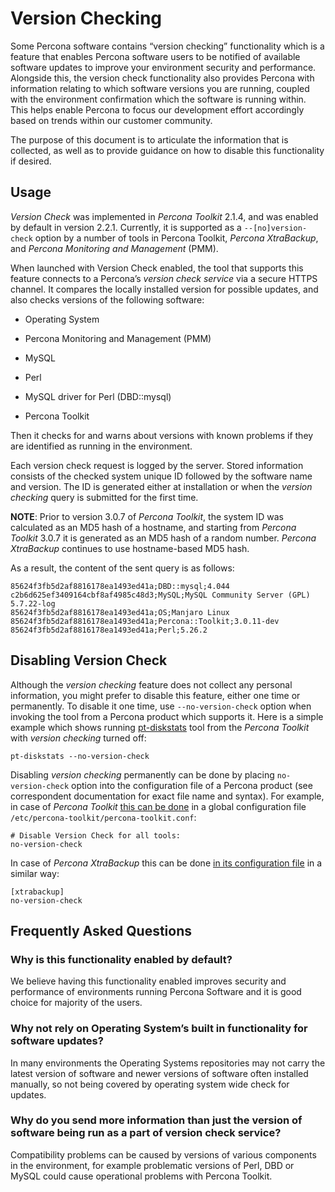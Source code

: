 # Version Checking

Some Percona software contains “version checking” functionality which is a
feature that enables Percona software users to be notified of available software
updates to improve your environment security and performance. Alongside this,
the version check functionality also provides Percona with information relating
to which software versions you are running, coupled with the environment
confirmation which the software is running within. This helps enable Percona to
focus our development effort accordingly based on trends within our customer
community.

The purpose of this document is to articulate the information that is collected,
as well as to provide guidance on how to disable this functionality if desired.

## Usage

*Version Check* was implemented in *Percona Toolkit* 2.1.4, and was enabled by default in
version 2.2.1. Currently, it is supported as a `--[no]version-check` option
by a number of tools in Percona Toolkit, *Percona XtraBackup*, and *Percona Monitoring and Management* (PMM).

When launched with Version Check enabled, the tool that supports this feature
connects to a Percona’s *version check service* via a secure HTTPS channel. It
compares the locally installed version for possible updates, and also checks
versions of the following software:


* Operating System


* Percona Monitoring and Management (PMM)


* MySQL


* Perl


* MySQL driver for Perl (DBD::mysql)


* Percona Toolkit

Then it checks for and warns about versions with known problems if they are
identified as running in the environment.

Each version check request is logged by the server. Stored information consists
of the checked system unique ID followed by the software name and version.  The
ID is generated either at installation or when the *version checking* query is
submitted for the first time.

**NOTE**: Prior to version 3.0.7 of *Percona Toolkit*, the system ID was calculated as an MD5 hash
of a hostname, and starting from *Percona Toolkit* 3.0.7 it is generated as an MD5 hash of
a random number. *Percona XtraBackup* continues to use hostname-based MD5 hash.

As a result, the content of the sent query is as follows:

```text
85624f3fb5d2af8816178ea1493ed41a;DBD::mysql;4.044
c2b6d625ef3409164cbf8af4985c48d3;MySQL;MySQL Community Server (GPL) 5.7.22-log
85624f3fb5d2af8816178ea1493ed41a;OS;Manjaro Linux
85624f3fb5d2af8816178ea1493ed41a;Percona::Toolkit;3.0.11-dev
85624f3fb5d2af8816178ea1493ed41a;Perl;5.26.2
```

## Disabling Version Check

Although the *version checking* feature does not collect any personal information,
you might prefer to disable this feature, either one time or permanently.  To
disable it one time, use `--no-version-check` option when invoking the tool
from a Percona product which supports it. Here is a simple example which shows
running [pt-diskstats](https://www.percona.com/doc/percona-toolkit/LATEST/pt-diskstats.html) tool
from the *Percona Toolkit* with *version checking* turned off:

```shell
pt-diskstats --no-version-check
```

Disabling *version checking* permanently can be done by placing
`no-version-check` option into the configuration file of a Percona product
(see correspondent documentation for exact file name and syntax). For example,
in case of *Percona Toolkit* [this can be done](https://www.percona.com/doc/percona-toolkit/LATEST/configuration_files.html)
in a global configuration file `/etc/percona-toolkit/percona-toolkit.conf`:

```text
# Disable Version Check for all tools:
no-version-check
```

In case of *Percona XtraBackup* this can be done [in its configuration file](https://www.percona.com/doc/percona-xtrabackup/2.4/using_xtrabackup/configuring.htm)
in a similar way:

```text
[xtrabackup]
no-version-check
```

## Frequently Asked Questions

### Why is this functionality enabled by default?

We believe having this functionality enabled improves security and performance
of environments running Percona Software and it is good choice for majority of
the users.

### Why not rely on Operating System’s built in functionality for software updates?

In many environments the Operating Systems repositories may not carry the latest
version of software and newer versions of software often installed manually, so
not being covered by operating system wide check for updates.

### Why do you send more information than just the version of software being run as a part of version check service?

Compatibility problems can be caused by versions of various components in the
environment, for example problematic versions of Perl, DBD or MySQL could cause
operational problems with Percona Toolkit.


